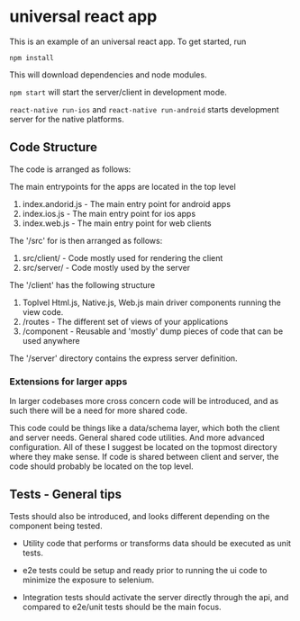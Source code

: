 # universal react app

This is an example of an universal react app. To get started, run

    npm install

This will download dependencies and node modules.

`npm start` will start the server/client in development mode.

`react-native run-ios` and `react-native run-android` starts development server for the native platforms. 


## Code Structure

The code is arranged as follows:

The main entrypoints for the apps are located in the top level

  1. index.andorid.js - The main entry point for android apps
  2. index.ios.js - The main entry point for ios apps
  3. index.web.js - The main entry point for web clients

The '/src' for is then arranged as follows:

  1. src/client/ - Code mostly used for rendering the client
  2. src/server/ - Code mostly used by the server

The '/client' has the following structure

  1. Toplvel Html.js, Native.js, Web.js main driver components running the view code.
  2. /routes - The different set of views of your applications
  3. /component - Reusable and 'mostly' dump pieces of code that can be used anywhere

The '/server' directory contains the express server definition.


### Extensions for larger apps

In larger codebases more cross concern code will be introduced, and as such there will be a need for more shared code.

This code could be things like a data/schema layer, which both the client and server needs. General shared code utilities. And more advanced configuration. All of these I suggest be located on the topmost directory where they make sense. If code is shared between client and server, the code should probably be located on the top level.

## Tests - General tips

Tests should also be introduced, and looks different depending on the component being tested.

  - Utility code that performs or transforms data should be executed as unit tests.

  - e2e tests could be setup and ready prior to running the ui code to minimize the exposure to selenium.

  - Integration tests should activate the server directly through the api, and compared to e2e/unit tests should be the main focus.